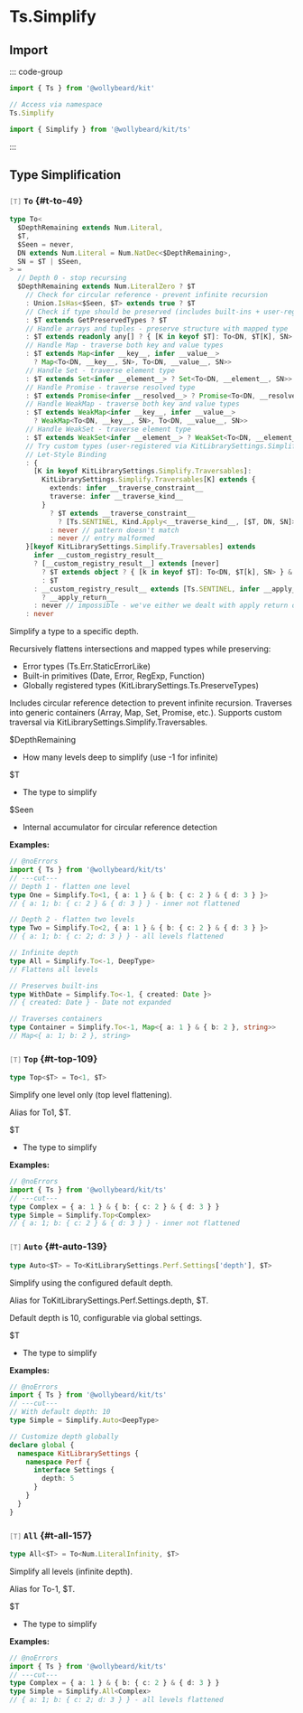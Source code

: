 # Ts.Simplify

## Import

::: code-group

```typescript [Namespace]
import { Ts } from '@wollybeard/kit'

// Access via namespace
Ts.Simplify
```

```typescript [Barrel]
import { Simplify } from '@wollybeard/kit/ts'
```

:::

## Type Simplification

### <span style="opacity: 0.6; font-weight: normal; font-size: 0.85em;">`[T]`</span> `To`<SourceLink inline href="https://github.com/jasonkuhrt/kit/blob/main/./src/utils/ts/simplify.ts#L49" /> {#t-to-49}

```typescript
type To<
  $DepthRemaining extends Num.Literal,
  $T,
  $Seen = never,
  DN extends Num.Literal = Num.NatDec<$DepthRemaining>,
  SN = $T | $Seen,
> =
  // Depth 0 - stop recursing
  $DepthRemaining extends Num.LiteralZero ? $T
    // Check for circular reference - prevent infinite recursion
    : Union.IsHas<$Seen, $T> extends true ? $T
    // Check if type should be preserved (includes built-ins + user-registered types)
    : $T extends GetPreservedTypes ? $T
    // Handle arrays and tuples - preserve structure with mapped type
    : $T extends readonly any[] ? { [K in keyof $T]: To<DN, $T[K], SN> }
    // Handle Map - traverse both key and value types
    : $T extends Map<infer __key__, infer __value__>
      ? Map<To<DN, __key__, SN>, To<DN, __value__, SN>>
    // Handle Set - traverse element type
    : $T extends Set<infer __element__> ? Set<To<DN, __element__, SN>>
    // Handle Promise - traverse resolved type
    : $T extends Promise<infer __resolved__> ? Promise<To<DN, __resolved__, SN>>
    // Handle WeakMap - traverse both key and value types
    : $T extends WeakMap<infer __key__, infer __value__>
      ? WeakMap<To<DN, __key__, SN>, To<DN, __value__, SN>>
    // Handle WeakSet - traverse element type
    : $T extends WeakSet<infer __element__> ? WeakSet<To<DN, __element__, SN>>
    // Try custom types (user-registered via KitLibrarySettings.Simplify.Traversables)
    // Let-Style Binding
    : {
      [K in keyof KitLibrarySettings.Simplify.Traversables]:
        KitLibrarySettings.Simplify.Traversables[K] extends {
          extends: infer __traverse_constraint__
          traverse: infer __traverse_kind__
        }
          ? $T extends __traverse_constraint__
            ? [Ts.SENTINEL, Kind.Apply<__traverse_kind__, [$T, DN, SN]>]
          : never // pattern doesn't match
          : never // entry malformed
    }[keyof KitLibrarySettings.Simplify.Traversables] extends
      infer __custom_registry_result__
      ? [__custom_registry_result__] extends [never]
        ? $T extends object ? { [k in keyof $T]: To<DN, $T[k], SN> } & {}
        : $T
      : __custom_registry_result__ extends [Ts.SENTINEL, infer __apply_return__]
        ? __apply_return__
      : never // impossible - we've either we dealt with apply return or skipped apply
    : never
```

Simplify a type to a specific depth.

Recursively flattens intersections and mapped types while preserving:

- Error types (Ts.Err.StaticErrorLike)
- Built-in primitives (Date, Error, RegExp, Function)
- Globally registered types (KitLibrarySettings.Ts.PreserveTypes)

Includes circular reference detection to prevent infinite recursion. Traverses into generic containers (Array, Map, Set, Promise, etc.). Supports custom traversal via KitLibrarySettings.Simplify.Traversables.

$DepthRemaining

- How many levels deep to simplify (use -1 for infinite)

$T

- The type to simplify

$Seen

- Internal accumulator for circular reference detection

**Examples:**

```typescript twoslash
// @noErrors
import { Ts } from '@wollybeard/kit/ts'
// ---cut---
// Depth 1 - flatten one level
type One = Simplify.To<1, { a: 1 } & { b: { c: 2 } & { d: 3 } }>
// { a: 1; b: { c: 2 } & { d: 3 } } - inner not flattened

// Depth 2 - flatten two levels
type Two = Simplify.To<2, { a: 1 } & { b: { c: 2 } & { d: 3 } }>
// { a: 1; b: { c: 2; d: 3 } } - all levels flattened

// Infinite depth
type All = Simplify.To<-1, DeepType>
// Flattens all levels

// Preserves built-ins
type WithDate = Simplify.To<-1, { created: Date }>
// { created: Date } - Date not expanded

// Traverses containers
type Container = Simplify.To<-1, Map<{ a: 1 } & { b: 2 }, string>>
// Map<{ a: 1; b: 2 }, string>
```

### <span style="opacity: 0.6; font-weight: normal; font-size: 0.85em;">`[T]`</span> `Top`<SourceLink inline href="https://github.com/jasonkuhrt/kit/blob/main/./src/utils/ts/simplify.ts#L109" /> {#t-top-109}

```typescript
type Top<$T> = To<1, $T>
```

Simplify one level only (top level flattening).

Alias for To1, $T.

$T

- The type to simplify

**Examples:**

```typescript twoslash
// @noErrors
import { Ts } from '@wollybeard/kit/ts'
// ---cut---
type Complex = { a: 1 } & { b: { c: 2 } & { d: 3 } }
type Simple = Simplify.Top<Complex>
// { a: 1; b: { c: 2 } & { d: 3 } } - inner not flattened
```

### <span style="opacity: 0.6; font-weight: normal; font-size: 0.85em;">`[T]`</span> `Auto`<SourceLink inline href="https://github.com/jasonkuhrt/kit/blob/main/./src/utils/ts/simplify.ts#L139" /> {#t-auto-139}

```typescript
type Auto<$T> = To<KitLibrarySettings.Perf.Settings['depth'], $T>
```

Simplify using the configured default depth.

Alias for ToKitLibrarySettings.Perf.Settings.depth, $T.

Default depth is 10, configurable via global settings.

$T

- The type to simplify

**Examples:**

```typescript twoslash
// @noErrors
import { Ts } from '@wollybeard/kit/ts'
// ---cut---
// With default depth: 10
type Simple = Simplify.Auto<DeepType>

// Customize depth globally
declare global {
  namespace KitLibrarySettings {
    namespace Perf {
      interface Settings {
        depth: 5
      }
    }
  }
}
```

### <span style="opacity: 0.6; font-weight: normal; font-size: 0.85em;">`[T]`</span> `All`<SourceLink inline href="https://github.com/jasonkuhrt/kit/blob/main/./src/utils/ts/simplify.ts#L157" /> {#t-all-157}

```typescript
type All<$T> = To<Num.LiteralInfinity, $T>
```

Simplify all levels (infinite depth).

Alias for To-1, $T.

$T

- The type to simplify

**Examples:**

```typescript twoslash
// @noErrors
import { Ts } from '@wollybeard/kit/ts'
// ---cut---
type Complex = { a: 1 } & { b: { c: 2 } & { d: 3 } }
type Simple = Simplify.All<Complex>
// { a: 1; b: { c: 2; d: 3 } } - all levels flattened
```

